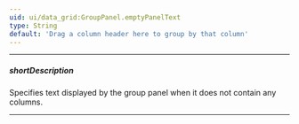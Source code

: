 ```yaml
---
uid: ui/data_grid:GroupPanel.emptyPanelText
type: String
default: 'Drag a column header here to group by that column'
---
```

---
##### shortDescription
Specifies text displayed by the group panel when it does not contain any columns.

---
<!--
#include btn-open-demo with {
    href: "https://js.devexpress.com/Demos/WidgetsGallery/Demo/DataGrid/GridAdaptabilityOverview/"
}
-->